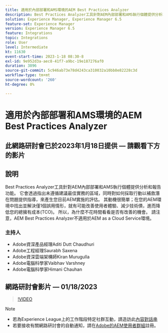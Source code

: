 ```yaml
---
title: 適用於內部部署和AMS環境的AEM Best Practices Analyzer
description: Best Practices Analyzer工具針對AEM內部部署和AMS執行個體提供分析和報告功能。 它會透過指出未遵循建議最佳實務的區域，同時對如何採取行動以補救潛在問題提供指導，來產生您目前AEM實施的評估。
solution: Experience Manager, Experience Manager 6.5
feature-set: Experience Manager
version: Experience Manager 6.5
feature: Integrations
topic: Integrations
role: User
level: Intermediate
kt: 11630
event-start-time: 2023-1-18 08:30-8
exl-id: 9e952d3a-aec8-41f7-a9bc-19e187276af0
duration: 3896
source-git-commit: 5c946ab73e78d4243ca310032a10bb8e82228c3d
workflow-type: tm+mt
source-wordcount: '260'
ht-degree: 0%

---
```


# 適用於內部部署和AMS環境的AEM Best Practices Analyzer

## 此網路研討會已於2023年1月18日提供 — 請觀看下方的影片

## 說明

Best Practices Analyzer工具針對AEM內部部署和AMS執行個體提供分析和報告功能。 它會透過指出未遵循建議最佳實務的區域，同時對如何採取行動以補救潛在問題提供指導，來產生您目前AEM實施的評估。 其動機很簡單；在您的AEM環境中找出並解決僅1個誤用情形，就有可能改善使用者體驗、減少技術債，進而降低您的總擁有成本(TCO)。 所以，為什麼不花時間看看是否有改善的機會。
請注意，AEM Best Practices Analyzer不適用於AEM as a Cloud Service環境。

### 主持人

* Adobe資深產品經理Aditi Dutt Chaudhuri
* Adobe工程經理Saurabh Saxena
* Adobe資深雲端架構師Kiran Murugulla
* Adobe電腦科學家Vaibhav Varshney
* Adobe電腦科學家Himani Chauhan

## 網路研討會影片 — 01/18/2023

>[!VIDEO](https://video.tv.adobe.com/v/3413364/)

>[!NOTE]
>
>* 若為Experience League上的工作階段特定社群互動，請造訪此[內容對話串](https://bit.ly/3Z6AyM1)
>* 若要接收有關網路研討會的自動通知，請在[Adobe的AEM使用者群組](https://aem-augs.adobe.com/)註冊。
